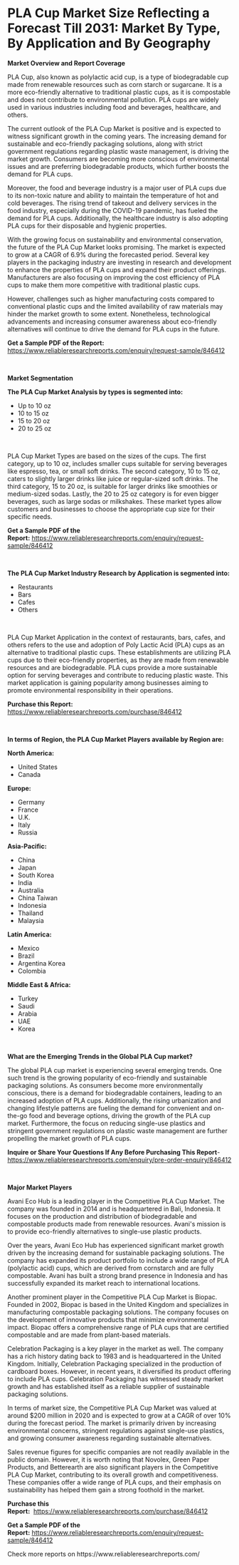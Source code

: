<p><h1>PLA Cup Market Size Reflecting a Forecast Till 2031: Market By Type, By Application and By Geography</h1></p><p><strong>Market Overview and Report Coverage</strong></p>
<p><p>PLA Cup, also known as polylactic acid cup, is a type of biodegradable cup made from renewable resources such as corn starch or sugarcane. It is a more eco-friendly alternative to traditional plastic cups, as it is compostable and does not contribute to environmental pollution. PLA cups are widely used in various industries including food and beverages, healthcare, and others.</p><p>The current outlook of the PLA Cup Market is positive and is expected to witness significant growth in the coming years. The increasing demand for sustainable and eco-friendly packaging solutions, along with strict government regulations regarding plastic waste management, is driving the market growth. Consumers are becoming more conscious of environmental issues and are preferring biodegradable products, which further boosts the demand for PLA cups.</p><p>Moreover, the food and beverage industry is a major user of PLA cups due to its non-toxic nature and ability to maintain the temperature of hot and cold beverages. The rising trend of takeout and delivery services in the food industry, especially during the COVID-19 pandemic, has fueled the demand for PLA cups. Additionally, the healthcare industry is also adopting PLA cups for their disposable and hygienic properties.</p><p>With the growing focus on sustainability and environmental conservation, the future of the PLA Cup Market looks promising. The market is expected to grow at a CAGR of 6.9% during the forecasted period. Several key players in the packaging industry are investing in research and development to enhance the properties of PLA cups and expand their product offerings. Manufacturers are also focusing on improving the cost efficiency of PLA cups to make them more competitive with traditional plastic cups.</p><p>However, challenges such as higher manufacturing costs compared to conventional plastic cups and the limited availability of raw materials may hinder the market growth to some extent. Nonetheless, technological advancements and increasing consumer awareness about eco-friendly alternatives will continue to drive the demand for PLA cups in the future.</p></p>
<p><strong>Get a Sample PDF of the Report:</strong> <a href="https://www.reliableresearchreports.com/enquiry/request-sample/846412">https://www.reliableresearchreports.com/enquiry/request-sample/846412</a></p>
<p>&nbsp;</p>
<p><strong>Market Segmentation</strong></p>
<p><strong>The PLA Cup Market Analysis by types is segmented into:</strong></p>
<p><ul><li>Up to 10 oz</li><li>10 to 15 oz</li><li>15 to 20 oz</li><li>20 to 25 oz</li></ul></p>
<p>&nbsp;</p>
<p><p>PLA Cup Market Types are based on the sizes of the cups. The first category, up to 10 oz, includes smaller cups suitable for serving beverages like espresso, tea, or small soft drinks. The second category, 10 to 15 oz, caters to slightly larger drinks like juice or regular-sized soft drinks. The third category, 15 to 20 oz, is suitable for larger drinks like smoothies or medium-sized sodas. Lastly, the 20 to 25 oz category is for even bigger beverages, such as large sodas or milkshakes. These market types allow customers and businesses to choose the appropriate cup size for their specific needs.</p></p>
<p><strong>Get a Sample PDF of the Report:</strong>&nbsp;<a href="https://www.reliableresearchreports.com/enquiry/request-sample/846412">https://www.reliableresearchreports.com/enquiry/request-sample/846412</a></p>
<p>&nbsp;</p>
<p><strong>The PLA Cup Market Industry Research by Application is segmented into:</strong></p>
<p><ul><li>Restaurants</li><li>Bars</li><li>Cafes</li><li>Others</li></ul></p>
<p>&nbsp;</p>
<p><p>PLA Cup Market Application in the context of restaurants, bars, cafes, and others refers to the use and adoption of Poly Lactic Acid (PLA) cups as an alternative to traditional plastic cups. These establishments are utilizing PLA cups due to their eco-friendly properties, as they are made from renewable resources and are biodegradable. PLA cups provide a more sustainable option for serving beverages and contribute to reducing plastic waste. This market application is gaining popularity among businesses aiming to promote environmental responsibility in their operations.</p></p>
<p><strong>Purchase this Report:</strong>&nbsp; <a href="https://www.reliableresearchreports.com/purchase/846412">https://www.reliableresearchreports.com/purchase/846412</a></p>
<p>&nbsp;</p>
<p><strong>In terms of Region, the PLA Cup Market Players available by Region are:</strong></p>
<p>
    <p> <strong> North America: </strong>
        <ul>
            <li>United States</li>
            <li>Canada</li>
        </ul>
        </p> 
    <p> <strong> Europe: </strong>
        <ul>
            <li>Germany</li>
            <li>France</li>
            <li>U.K.</li>
            <li>Italy</li>
            <li>Russia</li>
        </ul>
        </p> 
    <p> <strong> Asia-Pacific: </strong>
        <ul>
            <li>China</li>
            <li>Japan</li>
            <li>South Korea</li>
            <li>India</li>
            <li>Australia</li>
            <li>China Taiwan</li>
            <li>Indonesia</li>
            <li>Thailand</li>
            <li>Malaysia</li>
        </ul>
        </p> 
    <p> <strong> Latin America: </strong>
        <ul>
            <li>Mexico</li>
            <li>Brazil</li>
            <li>Argentina Korea</li>
            <li>Colombia</li>
        </ul>
        </p> 
    <p> <strong> Middle East & Africa: </strong>
        <ul>
            <li>Turkey</li>
            <li>Saudi</li>
            <li>Arabia</li>
            <li>UAE</li>
            <li>Korea</li>
        </ul>
    </p>
    </p>
<p>&nbsp;</p>
<p><strong>What are the Emerging Trends in the Global PLA Cup market?</strong></p>
<p><p>The global PLA cup market is experiencing several emerging trends. One such trend is the growing popularity of eco-friendly and sustainable packaging solutions. As consumers become more environmentally conscious, there is a demand for biodegradable containers, leading to an increased adoption of PLA cups. Additionally, the rising urbanization and changing lifestyle patterns are fueling the demand for convenient and on-the-go food and beverage options, driving the growth of the PLA cup market. Furthermore, the focus on reducing single-use plastics and stringent government regulations on plastic waste management are further propelling the market growth of PLA cups.</p></p>
<p><strong>Inquire or Share Your Questions If Any Before Purchasing This Report</strong>- <a href="https://www.reliableresearchreports.com/enquiry/pre-order-enquiry/846412">https://www.reliableresearchreports.com/enquiry/pre-order-enquiry/846412</a></p>
<p>&nbsp;</p>
<p><strong>Major Market Players</strong></p>
<p><p>Avani Eco Hub is a leading player in the Competitive PLA Cup Market. The company was founded in 2014 and is headquartered in Bali, Indonesia. It focuses on the production and distribution of biodegradable and compostable products made from renewable resources. Avani's mission is to provide eco-friendly alternatives to single-use plastic products. </p><p>Over the years, Avani Eco Hub has experienced significant market growth driven by the increasing demand for sustainable packaging solutions. The company has expanded its product portfolio to include a wide range of PLA (polylactic acid) cups, which are derived from cornstarch and are fully compostable. Avani has built a strong brand presence in Indonesia and has successfully expanded its market reach to international locations.</p><p>Another prominent player in the Competitive PLA Cup Market is Biopac. Founded in 2002, Biopac is based in the United Kingdom and specializes in manufacturing compostable packaging solutions. The company focuses on the development of innovative products that minimize environmental impact. Biopac offers a comprehensive range of PLA cups that are certified compostable and are made from plant-based materials.</p><p>Celebration Packaging is a key player in the market as well. The company has a rich history dating back to 1983 and is headquartered in the United Kingdom. Initially, Celebration Packaging specialized in the production of cardboard boxes. However, in recent years, it diversified its product offering to include PLA cups. Celebration Packaging has witnessed steady market growth and has established itself as a reliable supplier of sustainable packaging solutions.</p><p>In terms of market size, the Competitive PLA Cup Market was valued at around $200 million in 2020 and is expected to grow at a CAGR of over 10% during the forecast period. The market is primarily driven by increasing environmental concerns, stringent regulations against single-use plastics, and growing consumer awareness regarding sustainable alternatives.</p><p>Sales revenue figures for specific companies are not readily available in the public domain. However, it is worth noting that Novolex, Green Paper Products, and Betterearth are also significant players in the Competitive PLA Cup Market, contributing to its overall growth and competitiveness. These companies offer a wide range of PLA cups, and their emphasis on sustainability has helped them gain a strong foothold in the market.</p></p>
<p><strong>Purchase this Report:</strong>&nbsp;&nbsp;<a href="https://www.reliableresearchreports.com/purchase/846412">https://www.reliableresearchreports.com/purchase/846412</a></p>
<p></p>
<p><strong>Get a Sample PDF of the Report:</strong>&nbsp;<a href="https://www.reliableresearchreports.com/enquiry/request-sample/846412">https://www.reliableresearchreports.com/enquiry/request-sample/846412</a></p>
<p>Check more reports on https://www.reliableresearchreports.com/</p>